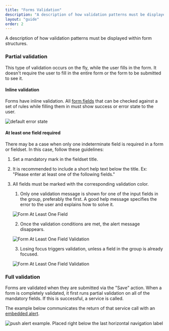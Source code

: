```yaml
---
title: "Forms Validation"
description: "A description of how validation patterns must be displayed within form structures."
layout: "guide"
order: 2
---
```


A description of how validation patterns must be displayed within form structures.

### Partial validation

This type of validation occurs on the fly, while the user fills in the form. It doesn't require the user to fill in the entire form or the form to be submitted to see it.

#### Inline validation

Forms have inline validation. All [form fields](../text_input) that can be checked against a set of rules while filling them in must show success or error state to the user.

![default error state](/images/lexicon/InputHelpTextError.jpg)

#### At least one field required

There may be a case when only one indeterminate field is required in a form or fieldset. In this case, follow these guidelines:

1. Set a mandatory mark in the fieldset title.
2. It is recommended to include a short help text below the title. Ex: "Please enter at least one of the following fields."
3. All fields must be marked with the corresponding validation color.
    1. Only one validation message is shown for one of the input fields in the group, preferably the first. A good help message specifies the error to the user and explains how to solve it.

    ![Form At Least One Field](/images/lexicon/FormAtLeastOneField.jpg)

    2. Once the validation conditions are met, the alert message disappears.

    ![Form At Least One Field Validation](/images/lexicon/FormAtLeastOneFieldValidation.jpg)
    
    3. Losing focus triggers validation, unless a field in the group is already focused.

    ![Form At Least One Field Validation](/images/lexicon/FormAtLeastOneFieldSuccess.jpg)

### Full validation

Forms are validated when they are submitted via the "Save" action. When a form is completely validated, it first runs partial validation on all of the mandatory fields. If this is successful, a service is called.

The example below communicates the return of that service call with an [embedded alert](../../alerts).

![push alert example. Placed right below the last horizontal navigation label](/images/lexicon/AlertEmbeddedExample.png)
